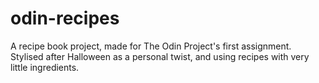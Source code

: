 # odin-recipes
A recipe book project, made for The Odin Project's first assignment. Stylised after Halloween as a personal twist, and using recipes with very little ingredients.
